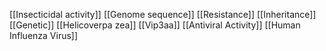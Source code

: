 [[Insecticidal activity]]
[[Genome sequence]]
[[Resistance]]
[[Inheritance]]
[[Genetic]]
[[Helicoverpa zea]]
[[Vip3aa]]
[[Antiviral Activity]]
[[Human Influenza Virus]]
